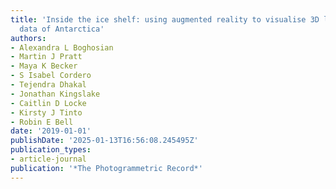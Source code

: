 ```yaml
---
title: 'Inside the ice shelf: using augmented reality to visualise 3D lidar and radar
  data of Antarctica'
authors:
- Alexandra L Boghosian
- Martin J Pratt
- Maya K Becker
- S Isabel Cordero
- Tejendra Dhakal
- Jonathan Kingslake
- Caitlin D Locke
- Kirsty J Tinto
- Robin E Bell
date: '2019-01-01'
publishDate: '2025-01-13T16:56:08.245495Z'
publication_types:
- article-journal
publication: '*The Photogrammetric Record*'
---
```

